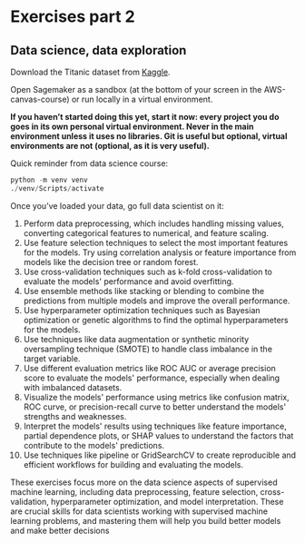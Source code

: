 # Exercises part 2
## Data science, data exploration

Download the Titanic dataset from [Kaggle](https://www.kaggle.com/datasets/vinicius150987/titanic3).

Open Sagemaker as a sandbox (at the bottom of your screen in the AWS-canvas-course) or run locally in a virtual environment.

__If you haven’t started doing this yet, start it now: every project you do goes in its own personal virtual environment. Never in the main environment unless it uses no libraries. Git is useful but optional, virtual environments are not (optional, as it is very useful).__

Quick reminder from data science course:

```Python
python -m venv venv
./venv/Scripts/activate
```

Once you’ve loaded your data, go full data scientist on it:
1.	Perform data preprocessing, which includes handling missing values, converting categorical features to numerical, and feature scaling.
2.	Use feature selection techniques to select the most important features for the models. Try using correlation analysis or feature importance from models like the decision tree or random forest.
3.	Use cross-validation techniques such as k-fold cross-validation to evaluate the models' performance and avoid overfitting.
4.	Use ensemble methods like stacking or blending to combine the predictions from multiple models and improve the overall performance.
5.	Use hyperparameter optimization techniques such as Bayesian optimization or genetic algorithms to find the optimal hyperparameters for the models.
6.	Use techniques like data augmentation or synthetic minority oversampling technique (SMOTE) to handle class imbalance in the target variable.
7.	Use different evaluation metrics like ROC AUC or average precision score to evaluate the models' performance, especially when dealing with imbalanced datasets.
8.	Visualize the models' performance using metrics like confusion matrix, ROC curve, or precision-recall curve to better understand the models' strengths and weaknesses.
9.	Interpret the models' results using techniques like feature importance, partial dependence plots, or SHAP values to understand the factors that contribute to the models' predictions.
10.	Use techniques like pipeline or GridSearchCV to create reproducible and efficient workflows for building and evaluating the models.

These exercises focus more on the data science aspects of supervised machine learning, including data preprocessing, feature selection, cross-validation, hyperparameter optimization, and model interpretation. These are crucial skills for data scientists working with supervised machine learning problems, and mastering them will help you build better models and make better decisions


